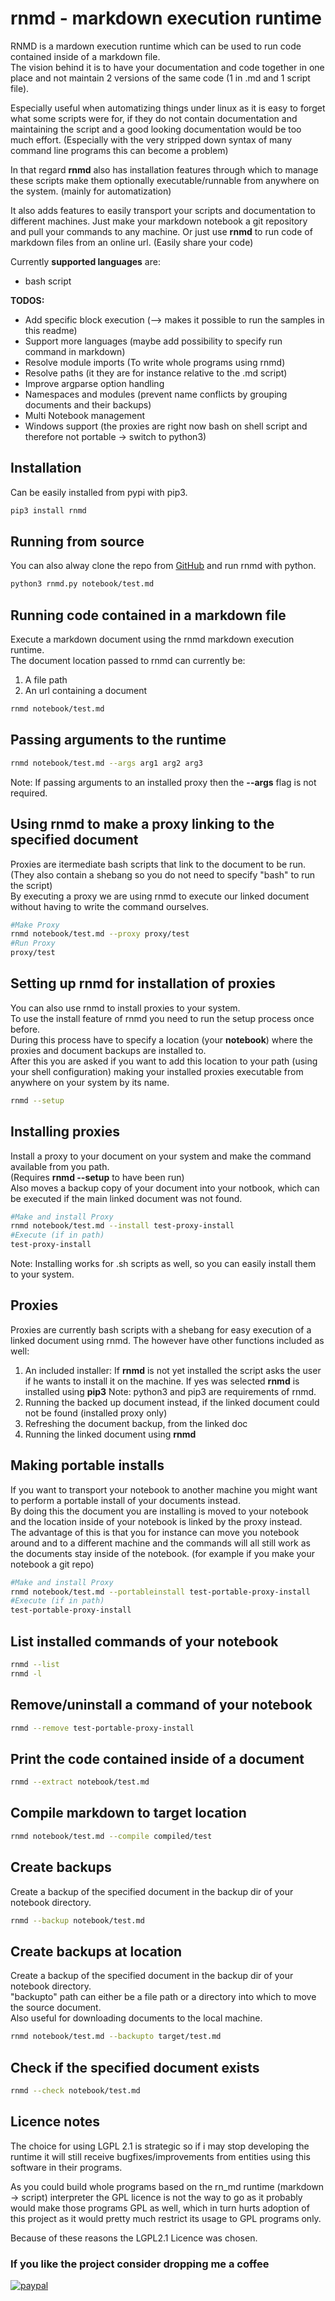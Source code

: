 # rnmd - markdown execution runtime

RNMD is a mardown execution runtime which can be used to run code contained inside of a markdown file.  
The vision behind it is to have your documentation and code together in one place and not maintain
2 versions of the same code (1 in .md and 1 script file).  

Especially useful when automatizing things under linux as it is easy to forget what some scripts were for,
if they do not contain documentation and maintaining the script and a good looking documentation would be too much effort.
(Especially with the very stripped down syntax of many command line programs this can become a problem)  

In that regard **rnmd** also has installation features through which to manage these scripts make them optionally executable/runnable
from anywhere on the system. (mainly for automatization)

It also adds features to easily transport your scripts and documentation to different machines.
Just make your markdown notebook a git repository and pull your commands to any machine.
Or just use **rnmd** to run code of markdown files from an online url. (Easily share your code)

Currently **supported languages** are:

- bash script

**TODOS:**

- Add specific block execution (--> makes it possible to run the samples in this readme)
- Support more languages (maybe add possibility to specify run command in markdown)
- Resolve module imports (To write whole programs using rnmd)
- Resolve paths (it they are for instance relative to the .md script)
- Improve argparse option handling
- Namespaces and modules (prevent name conflicts by grouping documents and their backups)
- Multi Notebook management
- Windows support (the proxies are right now bash on shell script and therefore not portable -> switch to python3)

## Installation

Can be easily installed from pypi with pip3.

```bash
pip3 install rnmd
```

## Running from source

You can also alway clone the repo from [GitHub](https://github.com/MarkusPeitl/rnmd) and run rnmd with python.

```bash
python3 rnmd.py notebook/test.md
```

## Running code contained in a markdown file

Execute a markdown document using the rnmd markdown execution runtime.  
The document location passed to rnmd can currently be:  

1. A file path
2. An url containing a document

```bash
rnmd notebook/test.md
```

## Passing arguments to the runtime

```bash
rnmd notebook/test.md --args arg1 arg2 arg3
```

Note: If passing arguments to an installed proxy then the **--args** flag is not required.  

## Using rnmd to make a proxy linking to the specified document

Proxies are itermediate bash scripts that link to the document to be run.  
(They also contain a shebang so you do not need to specify "bash" to run the script)  
By executing a proxy we are using rnmd to execute our linked document without having to write the command ourselves.  

```bash
#Make Proxy
rnmd notebook/test.md --proxy proxy/test
#Run Proxy
proxy/test
```

## Setting up rnmd for installation of proxies

You can also use rnmd to install proxies to your system.  
To use the install feature of rnmd you need to run the setup process once before.  
During this process have to specify a location (your **notebook**) where the proxies and document backups are installed to.  
After this you are asked if you want to add this location to your path (using your shell configuration) making your installed proxies
executable from anywhere on your system by its name.  

```bash
rnmd --setup
```

## Installing proxies

Install a proxy to your document on your system and make the command available from you path.  
(Requires **rnmd --setup** to have been run)  
Also moves a backup copy of your document into your notbook, which can be executed if the main linked document was not found.  

```bash
#Make and install Proxy
rnmd notebook/test.md --install test-proxy-install
#Execute (if in path)
test-proxy-install
```

Note: Installing works for .sh scripts as well, so you can easily install them to your system.

## Proxies

Proxies are currently bash scripts with a shebang for easy execution of a linked document using rnmd.
The however have other functions included as well:
1. An included installer: 
If **rnmd** is not yet installed the script asks the user if he wants to install it on the machine.
If yes was selected **rnmd** is installed using **pip3**
Note: python3 and pip3 are requirements of rnmd.
2. Running the backed up document instead, if the linked document could not be found (installed proxy only)
3. Refreshing the document backup, from the linked doc
4. Running the linked document using **rnmd**

## Making portable installs

If you want to transport your notebook to another machine you might want to perform a portable install of your documents instead.  
By doing this the document you are installing is moved to your notebook and the location inside of your notebook is linked by the proxy instead.  
The advantage of this is that you for instance can move you notebook around and to a different machine and the commands will all still work
as the documents stay inside of the notebook. (for example if you make your notebook a git repo)  

```bash
#Make and install Proxy
rnmd notebook/test.md --portableinstall test-portable-proxy-install
#Execute (if in path)
test-portable-proxy-install
```

## List installed commands of your notebook

```bash
rnmd --list
rnmd -l
```

## Remove/uninstall a command of your notebook

```bash
rnmd --remove test-portable-proxy-install
```

## Print the code contained inside of a document

```bash
rnmd --extract notebook/test.md
```

## Compile markdown to target location

```bash
rnmd notebook/test.md --compile compiled/test
```

## Create backups

Create a backup of the specified document in the backup dir of your notebook directory.  

```bash
rnmd --backup notebook/test.md
```

## Create backups at location

Create a backup of the specified document in the backup dir of your notebook directory.  
"backupto" path can either be a file path or a directory into which to move the source document.  
Also useful for downloading documents to the local machine.  

```bash
rnmd notebook/test.md --backupto target/test.md
```

## Check if the specified document exists

```bash
rnmd --check notebook/test.md
```

## Licence notes

The choice for using LGPL 2.1 is strategic so if i may stop developing the runtime
it will still receive bugfixes/improvements from entities using this software in their programs.  

As you could build whole programs based on the rn_md runtime (markdown -> script) interpreter
the GPL licence is not the way to go as it probably would make those programs GPL as well,
which in turn hurts adoption of this project as it would pretty much restrict its
usage to GPL programs only.  

Because of these reasons the LGPL2.1 Licence was chosen.  

### If you like the project consider dropping me a coffee

[![paypal](https://www.paypalobjects.com/en_US/i/btn/btn_donate_LG.gif)](https://www.paypal.com/donate?hosted_button_id=BSFX8LCPHW2AE)
  
<br>  
<br>